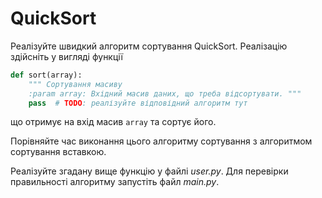 # QuickSort

Реалізуйте швидкий алгоритм сортування QuickSort.
Реалізацію здійсніть у вигляді функції

```python
def sort(array):
    """ Сортування масиву
    :param array: Вхідний масив даних, що треба відсортувати. """
    pass  # TODO: реалізуйте відповідний алгоритм тут

```

що отримує на вхід масив `array` та сортує його.

Порівняйте час виконання цього алгоритму сортування
з алгоритмом сортування вставкою.

Реалізуйте згадану вище функцію у файлі *user.py*.
Для перевірки правильності алгоритму запустіть файл *main.py*.